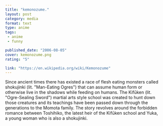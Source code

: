 ```yaml
---
title: "kemonozume."
layout: post
category: media
format: text
type: anime
tags: 
 - anime
 - funny

published_date: "2006-08-05"
cover: kemonozume.png
rating: "5"

link: "https://en.wikipedia.org/wiki/Kemonozume"
---
```


Since ancient times there has existed a race of flesh eating monsters called
shokujinki (lit. "Man-Eating Ogres") that can assume human form or otherwise
live in the shadows while feeding on humans. The Kifūken (lit. "Ogre-Sealing
Sword") martial arts style school was created to hunt down those creatures and
its teachings have been passed down through the generations to the Momota
family. The story revolves around the forbidden romance between Toshihiko, the
latest heir of the Kifūken school and Yuka, a young woman who is also a
shokujinki.  
